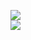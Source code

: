 [![](https://img.shields.io/badge/Made%20With-Github%20Spray-lightgrey.svg?style=for-the-badge&logo=github)](https://github.com/Annihil/github-spray#4682)  
[![](https://i.imgur.com/2DrTn0Z.gif)](https://github.com/Annihil/github-spray)